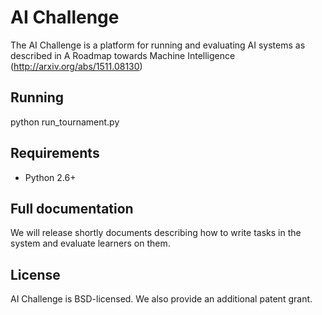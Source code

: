 # AI Challenge

The AI Challenge is a platform for running and evaluating AI systems as
described in A Roadmap towards Machine Intelligence
(http://arxiv.org/abs/1511.08130)

## Running

python run_tournament.py

## Requirements
* Python 2.6+


## Full documentation

We will release shortly documents describing how to write tasks in the system
and evaluate learners on them.

## License
AI Challenge is BSD-licensed. We also provide an additional patent grant.
